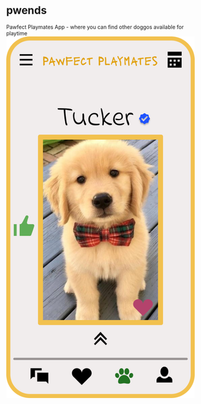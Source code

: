 # pwends
Pawfect Playmates App -  where you can find other doggos available for playtime
<img title="wireframe" alt="wireframe" src="/assets/ui.png">
